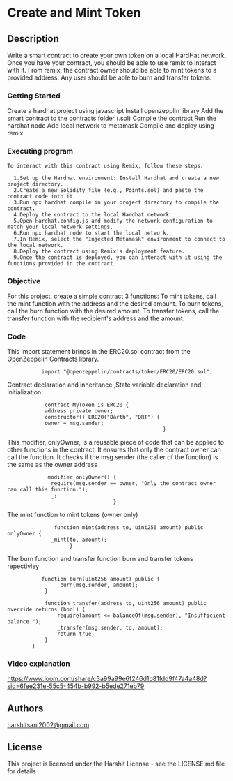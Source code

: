 # Create and Mint Token
  
## Description

Write a smart contract to create your own token on a local HardHat network. Once you have your contract, you should be able to use remix to interact with it.
From remix, the contract owner should be able to mint tokens to a provided address. Any user should be able to burn and transfer tokens.

### Getting Started
Create a hardhat project using javascript
Install openzepplin library
Add the smart contract to the contracts folder (.sol)
Compile the contract
Run the hardhat node
Add local network to metamask
Compile and deploy using remix

### Executing program

    To interact with this contract using Remix, follow these steps:
    
      1.Set up the Hardhat environment: Install Hardhat and create a new project directory.
      2.Create a new Solidity file (e.g., Points.sol) and paste the contract code into it.
      3.Run npx hardhat compile in your project directory to compile the contract.
      4.Deploy the contract to the local Hardhat network:
      5.Open Hardhat.config.js and modify the network configuration to match your local network settings.
      6.Run npx hardhat node to start the local network.
      7.In Remix, select the "Injected Metamask" environment to connect to the local network.
      8.Deploy the contract using Remix's deployment feature.
      9.Once the contract is deployed, you can interact with it using the functions provided in the contract


### Objective
  
 For this project, create a simple contract 3 functions:
        To mint tokens, call the mint function with the address and the desired amount.
        To burn tokens, call the burn function with the desired amount.
        To transfer tokens, call the transfer function with the recipient's address and the amount.
### Code
  This import statement brings in the ERC20.sol contract from the OpenZeppelin Contracts library.
  ```
             import "@openzeppelin/contracts/token/ERC20/ERC20.sol";
```
  Contract declaration and inheritance ,State variable declaration and initialization:
  ```
              contract MyToken is ERC20 {
              address private owner;
              constructor() ERC20("Darth", "DRT") {
              owner = msg.sender;
                                                    }
```              
  This modifier, onlyOwner, is a reusable piece of code that can be applied to other functions in the contract. It ensures that only the contract
  owner can call the function. It checks if the msg.sender (the caller of the function) is the same as the owner address
  ```
               modifier onlyOwner() {
                require(msg.sender == owner, "Only the contract owner can call this function.");
                _;
                                    }
```
   The mint function to mint tokens (owner only)
```
               function mint(address to, uint256 amount) public onlyOwner {
              _mint(to, amount);
                    }
```
   The burn function and transfer function burn and transfer tokens repectivley
```
           function burn(uint256 amount) public {
                _burn(msg.sender, amount);
            }
        
            function transfer(address to, uint256 amount) public override returns (bool) {
                require(amount <= balanceOf(msg.sender), "Insufficient balance.");
                _transfer(msg.sender, to, amount);
                return true;
            }
        }
```
### Video explanation
  https://www.loom.com/share/c3a99a99e6f246d1b81fdd9f47a4a48d?sid=6fee231e-55c5-454b-b992-b5ede271eb79
## Authors

harshitsani2002@gmail.com


## License

This project is licensed under the Harshit License - see the LICENSE.md file for details



